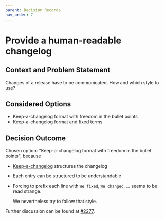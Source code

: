 ```yaml
---
parent: Decision Records
nav_order: 7
---
```

# Provide a human-readable changelog

## Context and Problem Statement

Changes of a release have to be communicated. How and which style to use?

## Considered Options

* Keep-a-changelog format with freedom in the bullet points
* Keep-a-changelog format and fixed terms

## Decision Outcome

Chosen option: "Keep-a-changelog format with freedom in the bullet points", because

* [Keep-a-changelog](https://keepachangelog.com/) structures the changelog
* Each entry can be structured to be understandable
* Forcing to prefix each line with `We fixed`, `We changed`, ... seems to be read strange.

  We nevertheless try to follow that style.

Further discussion can be found at [\#2277](https://github.com/JabRef/jabref/issues/2277).
